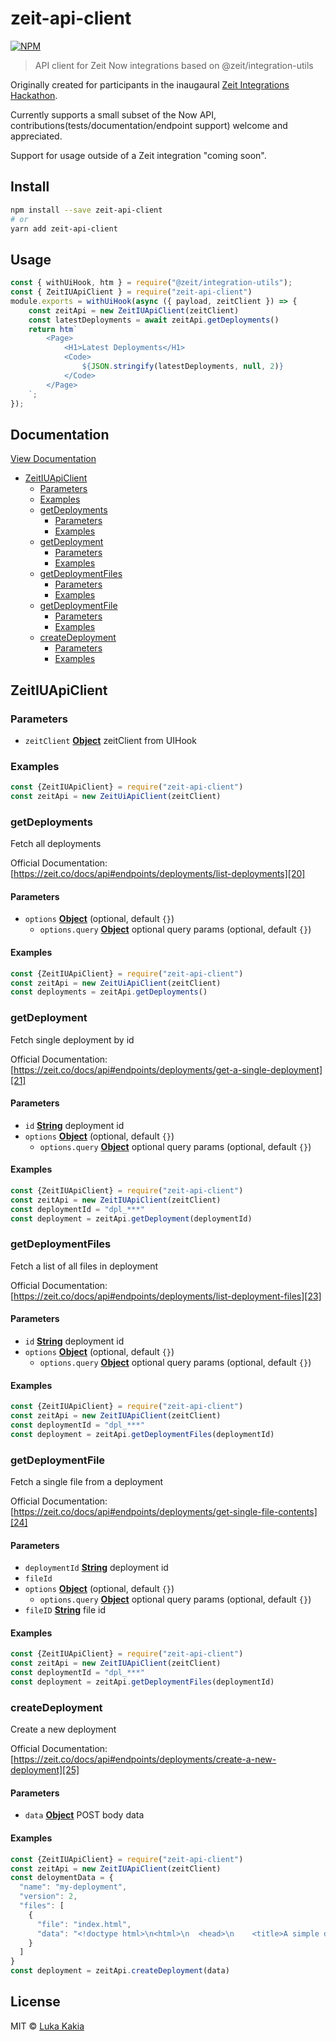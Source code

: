 # zeit-api-client

[![NPM](https://img.shields.io/npm/v/zeit-api-client.svg)](https://www.npmjs.com/package/zeit-api-client)

> API client for Zeit Now integrations based on @zeit/integration-utils

Originally created for participants in the inaugaural [Zeit Integrations Hackathon](https://zeit.co/hackathon). 

Currently supports a small subset of the Now API, contributions(tests/documentation/endpoint support) welcome and appreciated.

Support for usage outside of a Zeit integration "coming soon".

## Install

```bash
npm install --save zeit-api-client
# or 
yarn add zeit-api-client
```
## Usage
```javascript
const { withUiHook, htm } = require("@zeit/integration-utils");
const { ZeitIUApiClient } = require("zeit-api-client")
module.exports = withUiHook(async ({ payload, zeitClient }) => {
	const zeitApi = new ZeitIUApiClient(zeitClient)
	const latestDeployments = await zeitApi.getDeployments()
	return htm`
		<Page>
			<H1>Latest Deployments</H1>
			<Code>
				${JSON.stringify(latestDeployments, null, 2)}
			</Code>
		</Page>
	`;
});

```
## Documentation
[View Documentation](https://zeit-api-client-docs.lilo.now.sh/)


-   [ZeitIUApiClient][1]
    -   [Parameters][2]
    -   [Examples][3]
    -   [getDeployments][4]
        -   [Parameters][5]
        -   [Examples][6]
    -   [getDeployment][7]
        -   [Parameters][8]
        -   [Examples][9]
    -   [getDeploymentFiles][10]
        -   [Parameters][11]
        -   [Examples][12]
    -   [getDeploymentFile][13]
        -   [Parameters][14]
        -   [Examples][15]
    -   [createDeployment][16]
        -   [Parameters][17]
        -   [Examples][18]

## ZeitIUApiClient

### Parameters

-   `zeitClient` **[Object][19]** zeitClient from UIHook

### Examples

```javascript
const {ZeitIUApiClient} = require("zeit-api-client")
const zeitApi = new ZeitUiApiClient(zeitClient)
```

### getDeployments

Fetch all deployments

Official Documentation:
[https://zeit.co/docs/api#endpoints/deployments/list-deployments][20]

#### Parameters

-   `options` **[Object][19]**  (optional, default `{}`)
    -   `options.query` **[Object][19]** optional query params (optional, default `{}`)

#### Examples

```javascript
const {ZeitIUApiClient} = require("zeit-api-client")
const zeitApi = new ZeitUiApiClient(zeitClient)
const deployments = zeitApi.getDeployments()
```

### getDeployment

Fetch single deployment by id

Official Documentation:
[https://zeit.co/docs/api#endpoints/deployments/get-a-single-deployment][21]

#### Parameters

-   `id` **[String][22]** deployment id
-   `options` **[Object][19]**  (optional, default `{}`)
    -   `options.query` **[Object][19]** optional query params (optional, default `{}`)

#### Examples

```javascript
const {ZeitIUApiClient} = require("zeit-api-client")
const zeitApi = new ZeitIUApiClient(zeitClient)
const deploymentId = "dpl_***"
const deployment = zeitApi.getDeployment(deploymentId)
```

### getDeploymentFiles

Fetch a list of all files in deployment

Official Documentation:
[https://zeit.co/docs/api#endpoints/deployments/list-deployment-files][23]

#### Parameters

-   `id` **[String][22]** deployment id
-   `options` **[Object][19]**  (optional, default `{}`)
    -   `options.query` **[Object][19]** optional query params (optional, default `{}`)

#### Examples

```javascript
const {ZeitIUApiClient} = require("zeit-api-client")
const zeitApi = new ZeitIUApiClient(zeitClient)
const deploymentId = "dpl_***"
const deployment = zeitApi.getDeploymentFiles(deploymentId)
```

### getDeploymentFile

Fetch a single file from a deployment

Official Documentation:
[https://zeit.co/docs/api#endpoints/deployments/get-single-file-contents][24]

#### Parameters

-   `deploymentId` **[String][22]** deployment id
-   `fileId`  
-   `options` **[Object][19]**  (optional, default `{}`)
    -   `options.query` **[Object][19]** optional query params (optional, default `{}`)
-   `fileID` **[String][22]** file id

#### Examples

```javascript
const {ZeitIUApiClient} = require("zeit-api-client")
const zeitApi = new ZeitIUApiClient(zeitClient)
const deploymentId = "dpl_***"
const deployment = zeitApi.getDeploymentFiles(deploymentId)
```

### createDeployment

Create a new deployment

Official Documentation:
[https://zeit.co/docs/api#endpoints/deployments/create-a-new-deployment][25]

#### Parameters

-   `data` **[Object][19]** POST body data

#### Examples

```javascript
const {ZeitIUApiClient} = require("zeit-api-client")
const zeitApi = new ZeitIUApiClient(zeitClient)
const deloymentData = {
  "name": "my-deployment",
  "version": 2,
  "files": [
    {
      "file": "index.html",
      "data": "<!doctype html>\n<html>\n  <head>\n    <title>A simple deployment with the Now API!</title>\n  </head>\n  <body>\n    <h1>Welcome to a simple static file</h1>\n    <p>Deployed with <a href=\"https://zeit.co/docs/api\">ZEIT&apos;s Now API</a>!</p>\n    </body>\n</html>"
    }
  ]
}
const deployment = zeitApi.createDeployment(data)
```

[1]: #zeitiuapiclient

[2]: #parameters

[3]: #examples

[4]: #getdeployments

[5]: #parameters-1

[6]: #examples-1

[7]: #getdeployment

[8]: #parameters-2

[9]: #examples-2

[10]: #getdeploymentfiles

[11]: #parameters-3

[12]: #examples-3

[13]: #getdeploymentfile

[14]: #parameters-4

[15]: #examples-4

[16]: #createdeployment

[17]: #parameters-5

[18]: #examples-5

[19]: https://developer.mozilla.org/docs/Web/JavaScript/Reference/Global_Objects/Object

[20]: https://zeit.co/docs/api#endpoints/deployments/list-deployments

[21]: https://zeit.co/docs/api#endpoints/deployments/get-a-single-deployment

[22]: https://developer.mozilla.org/docs/Web/JavaScript/Reference/Global_Objects/String

[23]: https://zeit.co/docs/api#endpoints/deployments/list-deployment-files

[24]: https://zeit.co/docs/api#endpoints/deployments/get-single-file-contents

[25]: https://zeit.co/docs/api#endpoints/deployments/create-a-new-deployment


## License

MIT © [Luka Kakia](https://github.com/manguluka)
